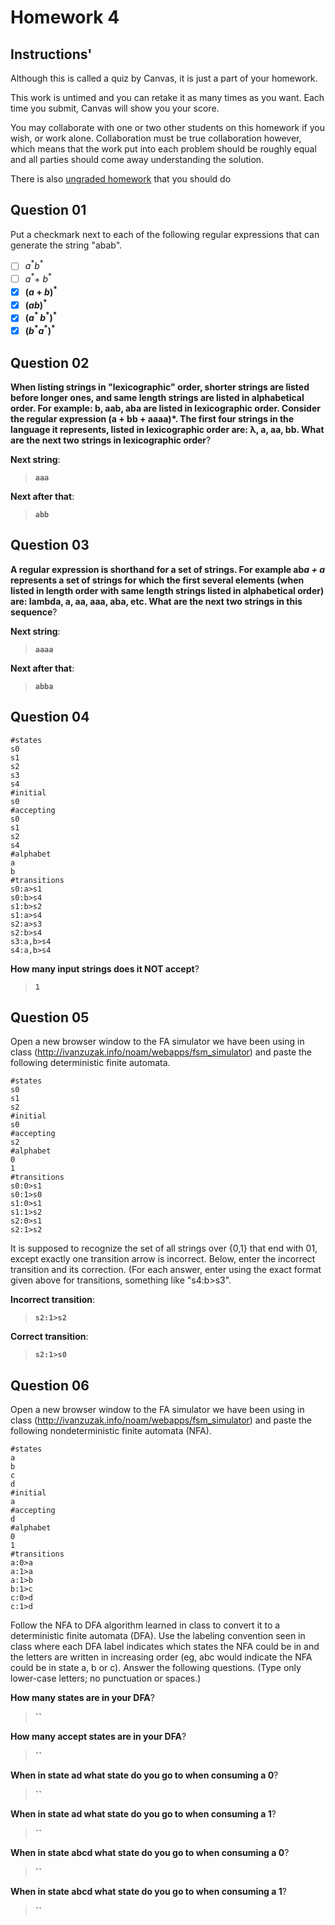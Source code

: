 # Homework 4

## Instructions'

Although this is called a quiz by Canvas, it is just a part of your homework.

This work is untimed and you can retake it as many times as you want. Each time you submit, Canvas will show you your score.

You may collaborate with one or two other students on this homework if you wish, or work alone. Collaboration must be true collaboration however, which means that the work put into each problem should be roughly equal and all parties should come away understanding the solution.

There is also [ungraded homework](homework04-formative-ungraded.md) that you should do

## Question 01

Put a checkmark next to each of the following regular expressions that can generate the string "abab".

- [ ] $a^{\ast}b^{\ast}$
- [ ] $a^\ast +\:b^\ast$
- [x] **$\left(a\:+\:b\right)^{\ast}$**
- [x] **$\left(ab\right)^{\ast}$**
- [x] **$\left(a^{\ast\:}b^{\ast}\right)^{\ast}$**
- [x] **$\left(b^{\ast }a^{\ast }\right)^{\ast}$**

## Question 02

**When listing strings in "lexicographic" order, shorter strings are listed before longer ones, and same length strings are listed in alphabetical order. For example: b, aab, aba are listed in lexicographic order. Consider the regular expression (a + bb + aaaa)*. The first four strings in the language it represents, listed in lexicographic order are: λ, a, aa, bb. What are the next two strings in lexicographic order**?

**Next string**:

> **`aaa`**

**Next after that**:

> **`abb`**

## Question 03

**A regular expression is shorthand for a set of strings. For example ab*a + a* represents a set of strings for which the first several elements (when listed in length order with same length strings listed in alphabetical order) are: lambda, a, aa, aaa, aba, etc. What are the next two strings in this sequence**?

**Next string**:

> **`aaaa`**

**Next after that**:

> **`abba`**

## Question 04

```text
#states
s0
s1
s2
s3
s4
#initial
s0
#accepting
s0
s1
s2
s4
#alphabet
a
b
#transitions
s0:a>s1
s0:b>s4
s1:b>s2
s1:a>s4
s2:a>s3
s2:b>s4
s3:a,b>s4
s4:a,b>s4
```

**How many input strings does it NOT accept**?

> **`1`**

## Question 05

Open a new browser window to the FA simulator we have been using in class (<http://ivanzuzak.info/noam/webapps/fsm_simulator>) and paste the following deterministic finite automata.

```text
#states
s0
s1
s2
#initial
s0
#accepting
s2
#alphabet
0
1
#transitions
s0:0>s1
s0:1>s0
s1:0>s1
s1:1>s2
s2:0>s1
s2:1>s2
```

It is supposed to recognize the set of all strings over {0,1} that end with 01, except exactly one transition arrow is incorrect. Below, enter the incorrect transition and its correction. (For each answer, enter using the exact format given above for transitions, something like "s4:b>s3".

**Incorrect transition**:

> **`s2:1>s2`**

**Correct transition**:

> **`s2:1>s0`**

## Question 06

Open a new browser window to the FA simulator we have been using in class (<http://ivanzuzak.info/noam/webapps/fsm_simulator>) and paste the following nondeterministic finite automata (NFA).

```text
#states
a
b
c
d
#initial
a
#accepting
d
#alphabet
0
1
#transitions
a:0>a
a:1>a
a:1>b
b:1>c
c:0>d
c:1>d
```

Follow the NFA to DFA algorithm learned in class to convert it to a deterministic finite automata (DFA). Use the labeling convention seen in class where each DFA label indicates which states the NFA could be in and the letters are written in increasing order (eg, abc would indicate the NFA could be in state a, b or c). Answer the following questions. (Type only lower-case letters; no punctuation or spaces.)

**How many states are in your DFA**?

> **``**

**How many accept states are in your DFA**?

> **``**

**When in state ad what state do you go to when consuming a 0**?

> **``**

**When in state ad what state do you go to when consuming a 1**?

> **``**

**When in state abcd what state do you go to when consuming a 0**?

> **``**

**When in state abcd what state do you go to when consuming a 1**?

> **``**
